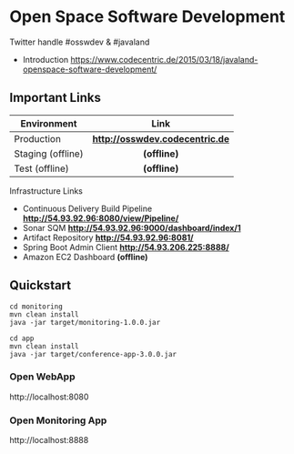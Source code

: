 # Open Space Software Development

Twitter handle #osswdev & #javaland

* Introduction https://www.codecentric.de/2015/03/18/javaland-openspace-software-development/

## Important Links

| Environment         | Link          | 
| ------------------- |:-------------:|
| Production | **http://osswdev.codecentric.de** |
| Staging (offline)   | **(offline)** | 
| Test (offline)      | **(offline)** |

Infrastructure Links

* Continuous Delivery Build Pipeline **http://54.93.92.96:8080/view/Pipeline/**
* Sonar SQM **http://54.93.92.96:9000/dashboard/index/1**
* Artifact Repository **http://54.93.92.96:8081/**
* Spring Boot Admin Client **http://54.93.206.225:8888/**
* Amazon EC2 Dashboard **(offline)**

## Quickstart

```
cd monitoring
mvn clean install 
java -jar target/monitoring-1.0.0.jar

cd app
mvn clean install
java -jar target/conference-app-3.0.0.jar
```

### Open WebApp
http://localhost:8080

### Open Monitoring App
http://localhost:8888
